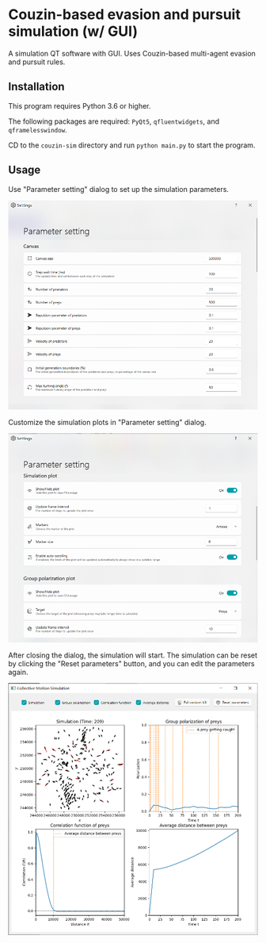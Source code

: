 # Couzin-based evasion and pursuit simulation (w/ GUI)

A simulation QT software with GUI. Uses Couzin-based multi-agent evasion and pursuit rules.

## Installation

This program requires Python 3.6 or higher.

The following packages are required: `PyQt5`, `qfluentwidgets`, and `qframelesswindow`.

CD to the `couzin-sim` directory and run `python main.py` to start the program.

## Usage

Use "Parameter setting" dialog to set up the simulation parameters.

![Model parameter interface.png](img%2FModel%20parameter%20interface.png)

Customize the simulation plots in "Parameter setting" dialog.

![Visualization Options Interface.png](img%2FVisualization%20Options%20Interface.png)

After closing the dialog, the simulation will start. The simulation can be reset by clicking the "Reset parameters" button, and you can edit the parameters again.

![Simulation and Data Analysis Interface.png](img%2FSimulation%20and%20Data%20Analysis%20Interface.png)
